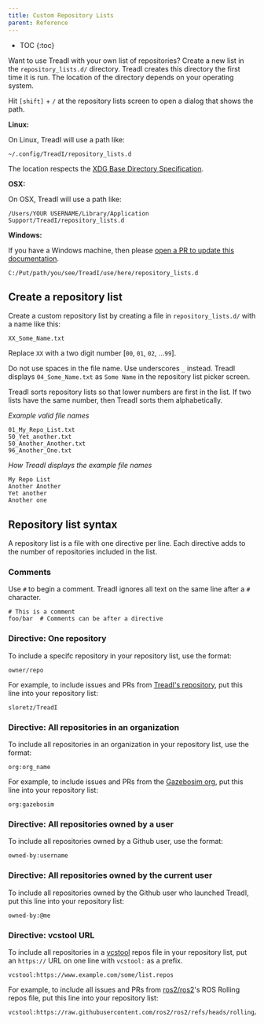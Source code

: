 ```yaml
---
title: Custom Repository Lists
parent: Reference
---
```


* TOC
{:toc}

Want to use TreadI with your own list of repositories?
Create a new list in the `repository_lists.d/` directory.
TreadI creates this directory the first time it is run.
The location of the directory depends on your operating system.

Hit `[shift]` + `/` at the repository lists screen to open a dialog that shows the path.

**Linux:**

On Linux, TreadI will use a path like:

```
~/.config/TreadI/repository_lists.d
```

The location respects the [XDG Base Directory Specification](https://specifications.freedesktop.org/basedir-spec/latest/).

**OSX:**

On OSX, TreadI will use a path like:

```
/Users/YOUR USERNAME/Library/Application Support/TreadI/repository_lists.d
```

**Windows:**

If you have a Windows machine, then please [open a PR to update this documentation](https://github.com/sloretz/TreadI).

```
C:/Put/path/you/see/TreadI/use/here/repository_lists.d
```

## Create a repository list

Create a custom repository list by creating a file in `repository_lists.d/` with a name like this:

```
XX_Some_Name.txt
```

Replace `XX` with a two digit number [`00`, `01`, `02`, ...`99`].

Do not use spaces in the file name.
Use underscores `_` instead.
TreadI displays `04_Some_Name.txt` as `Some Name` in the repository list picker screen.

TreadI sorts repository lists so that lower numbers are first in the list.
If two lists have the same number, then TreadI sorts them alphabetically.

*Example valid file names*

```
01_My_Repo_List.txt
50_Yet_another.txt
50_Another_Another.txt
96_Another_One.txt
```

*How TreadI displays the example file names*

```
My Repo List
Another Another
Yet another
Another one
```

## Repository list syntax

A repository list is a file with one directive per line.
Each directive adds to the number of repositories included in the list.

### Comments
Use `#` to begin a comment.
TreadI ignores all text on the same line after a `#` character.

```
# This is a comment
foo/bar  # Comments can be after a directive
```

### Directive: One repository

To include a specifc repository in your repository list, use the format:

```
owner/repo
```

For example, to include issues and PRs from [TreadI's repository](https://github.com/sloretz/TreadI), put this line into your repository list:

```
sloretz/TreadI
```

### Directive: All repositories in an organization

To include all repositories in an organization in your repository list, use the format:

```
org:org_name
```

For example, to include issues and PRs from the [Gazebosim org](https://github.com/gazebosim), put this line into your repository list:

```
org:gazebosim
```

### Directive: All repositories owned by a user

To include all repositories owned by a Github user, use the format:

```
owned-by:username
```

### Directive: All repositories owned by the current user

To include all repositories owned by the Github user who launched TreadI, put this line into your repository list:

```
owned-by:@me
```

### Directive: vcstool URL

To include all repositories in a [vcstool](https://github.com/dirk-thomas/vcstool) repos file in your repository list, put an `https://` URL on one line with `vcstool:` as a prefix.

```
vcstool:https://www.example.com/some/list.repos
```

For example, to include all issues and PRs from [ros2/ros2](https://github.com/ros2/ros2)'s ROS Rolling repos file, put this line into your repository list:

```
vcstool:https://raw.githubusercontent.com/ros2/ros2/refs/heads/rolling/ros2.repos
```